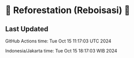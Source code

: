 
# 🌳 Reforestation (Reboisasi) 🌲

## Last Updated

GitHub Actions time: Tue Oct 15 11:17:03 UTC 2024

Indonesia/Jakarta time: Tue Oct 15 18:17:03 WIB 2024

